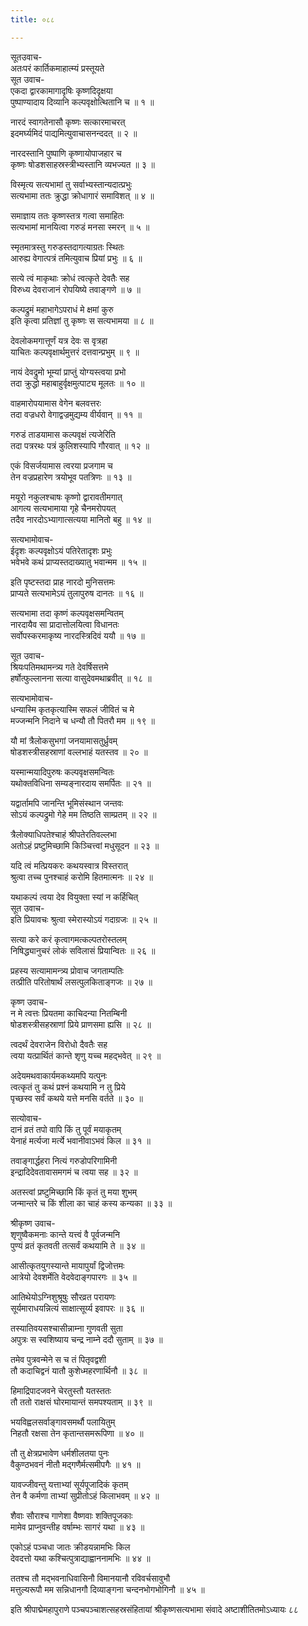 ```yaml
---
title: ०८८

---
```

सूतउवाच-  
अतःपरं कार्तिकमाहात्म्यं प्रस्तूयते  
सूत उवाच-  
एकदा द्वारकामागादृषिः कृष्णदिदृक्षया  
पुष्पाण्यादाय दिव्यानि कल्पवृक्षोत्थितानि च ॥ १ ॥


नारदं स्वागतेनासौ कृष्णः सत्कारमाचरत्  
इदमर्घ्यमिदं पाद्यमित्युवाचासनन्ददत् ॥ २ ॥


नारदस्तानि पुष्पाणि कृष्णायोपाजहार च  
कृष्णः षोडशसाहस्रस्त्रीभ्यस्तानि व्यभज्यत ॥ ३ ॥


विस्मृत्य सत्यभामां तु सर्वाभ्यस्तान्यदात्प्रभुः  
सत्यभामा ततः क्रुद्धा क्रोधागारं समाविशत् ॥ ४ ॥


समाज्ञाय ततः कृष्णस्तत्र गत्वा समाहितः  
सत्यभामां मानयित्वा गरुडं मनसा स्मरन् ॥ ५ ॥


स्मृतमात्रस्तु गरुडस्तदागत्याग्रतः स्थितः  
आरुह्य वेगात्पत्रं तमित्युवाच प्रियां प्रभुः ॥ ६ ॥


सत्ये त्वं माकृथाः क्रोधं त्वत्कृते देवतैः सह  
विरुध्य देवराजानं रोपयिष्ये तवाङ्गणे ॥ ७ ॥


कल्पद्रुमं महाभागेऽपराधं मे क्षमां कुरु  
इति कृत्वा प्रतिज्ञां तु कृष्णः स सत्यभामया ॥ ८ ॥


देवलोकमगात्तूर्णं यत्र देवः स वृत्रहा  
याचितः कल्पवृक्षार्थमुत्तरं दत्तवान्प्रभुम् ॥ ९ ॥


नायं देवद्रुमो भूम्यां प्राप्तुं योग्यस्त्वया प्रभो  
तदा क्रुद्धो महाबाहुर्वृक्षमुत्पाट्य मूलतः ॥ १० ॥


वाहमारोपयामास वेगेन बलवत्तरः  
तदा वज्रधरो वेगाद्वज्रमुद्यम्य वीर्यवान् ॥ ११ ॥


गरुडं ताडयामास कल्पवृक्षं त्यजेरिति  
तदा पत्ररथः पत्रं कुलिशस्यापि गौरवात् ॥ १२ ॥


एकं विसर्जयामास त्वरया प्रजगाम च  
तेन वज्रप्रहारेण त्रयोभूव पतत्रिणः ॥ १३ ॥


मयूरो नकुलश्चाषः कृष्णो द्वारावतीमगात्  
आगत्य सत्यभामाया गृहे चैनमरोपयत्  
तदैव नारदोऽभ्यागात्सत्यया मानितो बहु ॥ १४ ॥


सत्यभामोवाच-  
ईदृशः कल्पवृक्षोऽयं पतिरेतादृशः प्रभुः  
भवेभवे कथं प्राप्यस्तदाख्यातु भवान्मम ॥ १५ ॥


इति पृष्टस्तदा प्राह नारदो मुनिसत्तमः  
प्राप्यते सत्यभामेऽयं तुलापुरुष दानतः ॥ १६ ॥


सत्यभामा तदा कृष्णं कल्पवृक्षसमन्वितम्  
नारदायैव सा प्रादात्तोलयित्वा विधानतः  
सर्वोपस्करमाकृष्य नारदस्त्रिदिवं ययौ ॥ १७ ॥


सूत उवाच-  
श्रियःपतिमथामन्त्र्य गते देवर्षिसत्तमे  
हर्षोत्फुल्लानना सत्या वासुदेवमथाब्रवीत् ॥ १८ ॥


सत्यभामोवाच-  
धन्यास्मि कृतकृत्यास्मि सफलं जीवितं च मे  
मज्जन्मनि निदाने च धन्यौ तौ पितरौ मम ॥ १९ ॥


यौ मां त्रैलोकसुभगां जनयामासतुर्ध्रुवम्  
षोडशस्त्रीसहस्राणां वल्लभाहं यतस्तव ॥ २० ॥


यस्मान्मयादिपुरुषः कल्पवृक्षसमन्वितः  
यथोक्तविधिना सम्यङ्नारदाय समर्पितः ॥ २१ ॥


यद्वार्तामपि जानन्ति भूमिसंस्थान जन्तवः  
सोऽयं कल्पद्रुमो गेहे मम तिष्ठति साम्प्रतम् ॥ २२ ॥


त्रैलोक्याधिपतेश्चाहं श्रीपतेरतिवल्लभा  
अतोऽहं प्रष्टुमिच्छामि किञ्चित्त्वां मधुसूदन ॥ २३ ॥


यदि त्वं मत्प्रियकरः कथयस्वात्र विस्तरात्  
श्रुत्वा तच्च पुनश्चाहं करोमि हितमात्मनः ॥ २४ ॥


यथाकल्पं त्वया देव वियुक्ता स्यां न कर्हिचित्  
सूत उवाच-  
इति प्रियावचः श्रुत्वा स्मेरास्योऽयं गदाग्रजः ॥ २५ ॥


सत्या करे करं कृत्वागमत्कल्पतरोस्तलम्  
निषिद्ध्यानुचरं लोकं सविलासं प्रियान्वितः ॥ २६ ॥


प्रहस्य सत्यामामन्त्र्य प्रोवाच जगताम्पतिः  
तत्प्रीति परितोषार्थं लसत्पुलकिताङ्गजः ॥ २७ ॥


कृष्ण उवाच-  
न मे त्वत्तः प्रियतमा काचिदन्या नितम्बिनी  
षोडशस्त्रीसहस्राणां प्रिये प्राणसमा ह्यसि ॥ २८ ॥


त्वदर्थं देवराजेन विरोधो दैवतैः सह  
त्वया यत्प्रार्थितं कान्ते शृणु यच्च महद्भवेत् ॥ २९ ॥


अदेयमथवाकार्यमकथ्यमपि यत्पुनः  
त्वत्कृतं तु कथं प्रश्नं कथयामि न तु प्रिये  
पृच्छस्व सर्वं कथये यत्ते मनसि वर्तते ॥ ३० ॥


सत्योवाच-  
दानं व्रतं तपो वापि किं तु पूर्वं मयाकृतम्  
येनाहं मर्त्यजा मर्त्ये भवानीवाऽभवं किल ॥ ३१ ॥


तवाङ्गार्द्धहरा नित्यं गरुडोपरिगामिनी  
इन्द्रादिदेवतावासमगमं च त्वया सह ॥ ३२ ॥


अतस्त्वां प्रष्टुमिच्छामि किं कृतं तु मया शुभम्  
जन्मान्तरे च किं शीला का चाहं कस्य कन्यका ॥ ३३ ॥


श्रीकृष्ण उवाच-  
शृणुष्वैकमनाः कान्ते यत्त्वं वै पूर्वजन्मनि  
पुण्यं व्रतं कृतवती तत्सर्वं कथयामि ते ॥ ३४ ॥


आसीत्कृतयुगस्यान्ते मायापुर्यां द्विजोत्तमः  
आत्रेयो देवशर्मेति वेदवेदाङ्गपारगः ॥ ३५ ॥


आतिथेयोऽग्निशुश्रूषुः सौरव्रत परायणः  
सूर्यमाराधयन्नित्यं साक्षात्सूर्य्य इवापरः ॥ ३६ ॥


तस्यातिवयसश्चासीन्नाम्ना गुणवती सुता  
अपुत्रः स स्वशिष्याय चन्द्र नाम्ने ददौ सुताम् ॥ ३७ ॥


तमेव पुत्रवन्मेने स च तं पितृवद्वशी  
तौ कदाचिद्वनं यातौ कुशेध्महरणार्थिनौ ॥ ३८ ॥


हिमाद्रिपादजवने चेरतुस्तौ यतस्ततः  
तौ ततो राक्षसं घोरमायान्तं समपश्यताम् ॥ ३९ ॥


भयविह्वलसर्वाङ्गावसमर्थौ पलायितुम्  
निहतौ रक्षसा तेन कृतान्तसमरूपिणा ॥ ४० ॥


तौ तु क्षेत्रप्रभावेण धर्मशीलतया पुनः  
वैकुण्ठभवनं नीतौ मद्गणैर्मत्समीपगैः ॥ ४१ ॥


यावज्जीवन्तु यत्ताभ्यां सूर्यपूजादिकं कृतम्  
तेन वै कर्मणा ताभ्यां सुप्रीतोऽहं किलाभवम् ॥ ४२ ॥


शैवाः सौराश्च गाणेशा वैष्णवाः शक्तिपूजकाः  
मामेव प्राप्नुवन्तीह वर्षाम्भः सागरं यथा ॥ ४३ ॥


एकोऽहं पञ्चधा जातः क्रीडयन्नामभिः किल  
देवदत्तो यथा कश्चित्पुत्राद्याह्वाननामभिः ॥ ४४ ॥


ततश्च तौ मद्भवनाधिवासिनौ विमानयानौ रविवर्चसावुभौ  
मत्तुल्यरूपौ मम सन्निधानगौ दिव्याङ्गना चन्दनभोगभोगिनौ ॥ ४५ ॥


इति श्रीपाद्मेमहापुराणे पञ्चपञ्चाशत्सहस्रसंहितायां श्रीकृष्णसत्यभामा संवादे अष्टाशीतितमोऽध्यायः ८८